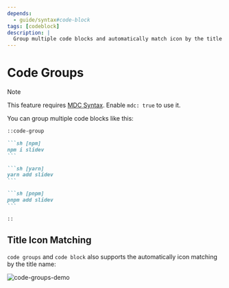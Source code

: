 ```yaml
---
depends:
  - guide/syntax#code-block
tags: [codeblock]
description: |
  Group multiple code blocks and automatically match icon by the title name.
---
```


# Code Groups

> [!NOTE]
> This feature requires [MDC Syntax](/features/mdc#mdc-syntax). Enable `mdc: true` to use it.

You can group multiple code blocks like this:

````md
::code-group

```sh [npm]
npm i slidev
```

```sh [yarn]
yarn add slidev
```

```sh [pnpm]
pnpm add slidev
```

::
````

## Title Icon Matching

`code groups` and `code block` also supports the automatically icon matching by the title name:

![code-groups-demo](/assets/code-groups-demo.png)
